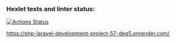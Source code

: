 ### Hexlet tests and linter status:
[![Actions Status](https://github.com/AndreM-1230/php-laravel-development-project-57/actions/workflows/hexlet-check.yml/badge.svg)](https://github.com/AndreM-1230/php-laravel-development-project-57/actions)

https://php-laravel-development-project-57-deq5.onrender.com/
